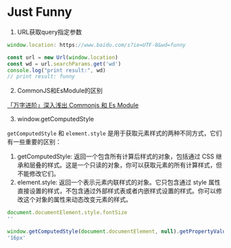 # Just Funny

1. URL获取query指定参数
``` js
window.location: https://www.baidu.com/s?ie=UTF-8&wd=funny

const url = new Url(window.location)
const wd = url.searchParams.get('wd')
console.log("print result:", wd)
// print result: funny
```
2. CommonJS和EsModule的区别

[「万字进阶」深入浅出 Commonjs 和 Es Module](https://juejin.cn/post/6994224541312483336?searchId=2023120514144604D7F1A48D8054CF12B8)

3. window.getComputedStyle

`getComputedStyle` 和 `element.style` 是用于获取元素样式的两种不同方式，它们有一些重要的区别：
1. getComputedStyle: 返回一个包含所有计算后样式的对象，包括通过 CSS 继承和层叠的样式。这是一个只读的对象，你可以获取元素的所有计算样式，但不能修改它们。
2. element.style: 返回一个表示元素内联样式的对象。它只包含通过 style 属性直接设置的样式，不包含通过外部样式表或者内嵌样式设置的样式。你可以修改这个对象的属性来动态改变元素的样式。

```js
document.documentElement.style.fontSize
''

window.getComputedStyle(document.documentElement, null).getPropertyValue('font-size')
'16px'
```